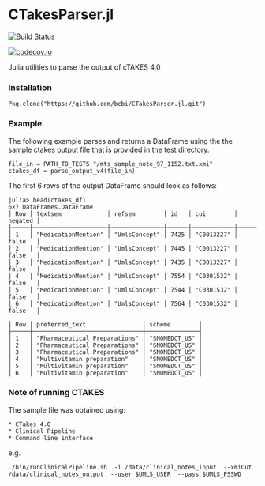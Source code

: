 # CTakesParser.jl

[![Build Status](https://travis-ci.org/bcbi/CTakesParser.jl.svg?branch=master)](https://travis-ci.org/bcbi/CTakesParser.jl)

<!--[![Coverage Status](https://coveralls.io/repos/bcbi/CTakesParser.jl/badge.svg?branch=master&service=github)](https://coveralls.io/github/bcbi/CTakesParser.jl?branch=master) -->

[![codecov.io](http://codecov.io/github/bcbi/CTakesParser.jl/coverage.svg?branch=master)](http://codecov.io/githubbcbi/CTakesParser.jl?branch=master)

Julia utilities to parse the output of cTAKES 4.0

### Installation 

```
Pkg.clone("https://github.com/bcbi/CTakesParser.jl.git")
```

### Example

The following example parses and returns a DataFrame using the the sample ctakes output file that is provided in the test directory.

```
file_in = PATH_TO_TESTS "/mts_sample_note_97_1152.txt.xmi"
ctakes_df = parse_output_v4(file_in)
```

The first 6 rows of the output DataFrame should look as follows:

```
julia> head(ctakes_df)
6×7 DataFrames.DataFrame
│ Row │ textsem             │ refsem        │ id   │ cui        │ negated │
├─────┼─────────────────────┼───────────────┼──────┼────────────┼─────────┤
│ 1   │ "MedicationMention" │ "UmlsConcept" │ 7425 │ "C0013227" │ false   │
│ 2   │ "MedicationMention" │ "UmlsConcept" │ 7445 │ "C0013227" │ false   │
│ 3   │ "MedicationMention" │ "UmlsConcept" │ 7435 │ "C0013227" │ false   │
│ 4   │ "MedicationMention" │ "UmlsConcept" │ 7554 │ "C0301532" │ false   │
│ 5   │ "MedicationMention" │ "UmlsConcept" │ 7544 │ "C0301532" │ false   │
│ 6   │ "MedicationMention" │ "UmlsConcept" │ 7564 │ "C0301532" │ false   │

│ Row │ preferred_text                │ scheme        │
├─────┼───────────────────────────────┼───────────────┤
│ 1   │ "Pharmaceutical Preparations" │ "SNOMEDCT_US" │
│ 2   │ "Pharmaceutical Preparations" │ "SNOMEDCT_US" │
│ 3   │ "Pharmaceutical Preparations" │ "SNOMEDCT_US" │
│ 4   │ "Multivitamin preparation"    │ "SNOMEDCT_US" │
│ 5   │ "Multivitamin preparation"    │ "SNOMEDCT_US" │
│ 6   │ "Multivitamin preparation"    │ "SNOMEDCT_US" │
```

### Note of running CTAKES

The sample file was obtained using:

    * CTakes 4.0
    * Clinical Pipeline
    * Command line interface

e.g.

`./bin/runClinicalPipeline.sh  -i /data/clinical_notes_input  --xmiOut /data/clinical_notes_output  --user $UMLS_USER  --pass $UMLS_PSSWD`
